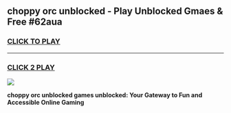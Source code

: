 
## choppy orc unblocked - Play Unblocked Gmaes & Free #62aua
<h3>
<a href="https://news.freeplayer.one?title=choppy_orc_unblocked&ref=24F">CLICK TO PLAY</a></h3>
<hr>

<h3>
<a href="https://news.freeplayer.one?title=choppy_orc_unblocked&ref=24F">CLICK 2 PLAY</a>
  
</h3>

<a href="https://news.freeplayer.one?title=choppy_orc_unblocked&ref=24F/"><img src="https://clearcache.store/games.png"></a>


**choppy orc unblocked games unblocked: Your Gateway to Fun and Accessible Online Gaming**
